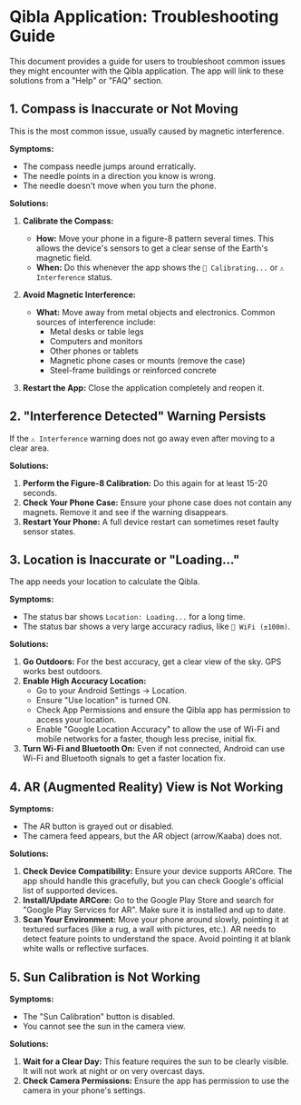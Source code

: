 # Qibla Application: Troubleshooting Guide

This document provides a guide for users to troubleshoot common issues they might encounter with the Qibla application. The app will link to these solutions from a "Help" or "FAQ" section.

## 1. Compass is Inaccurate or Not Moving

This is the most common issue, usually caused by magnetic interference.

**Symptoms:**
*   The compass needle jumps around erratically.
*   The needle points in a direction you know is wrong.
*   The needle doesn't move when you turn the phone.

**Solutions:**

1.  **Calibrate the Compass:**
    *   **How:** Move your phone in a figure-8 pattern several times. This allows the device's sensors to get a clear sense of the Earth's magnetic field.
    *   **When:** Do this whenever the app shows the `🔄 Calibrating...` or `⚠️ Interference` status.

2.  **Avoid Magnetic Interference:**
    *   **What:** Move away from metal objects and electronics. Common sources of interference include:
        *   Metal desks or table legs
        *   Computers and monitors
        *   Other phones or tablets
        *   Magnetic phone cases or mounts (remove the case)
        *   Steel-frame buildings or reinforced concrete

3.  **Restart the App:** Close the application completely and reopen it.

## 2. "Interference Detected" Warning Persists

If the `⚠️ Interference` warning does not go away even after moving to a clear area.

**Solutions:**

1.  **Perform the Figure-8 Calibration:** Do this again for at least 15-20 seconds.
2.  **Check Your Phone Case:** Ensure your phone case does not contain any magnets. Remove it and see if the warning disappears.
3.  **Restart Your Phone:** A full device restart can sometimes reset faulty sensor states.

## 3. Location is Inaccurate or "Loading..."

The app needs your location to calculate the Qibla.

**Symptoms:**
*   The status bar shows `Location: Loading...` for a long time.
*   The status bar shows a very large accuracy radius, like `📶 WiFi (±100m)`.

**Solutions:**

1.  **Go Outdoors:** For the best accuracy, get a clear view of the sky. GPS works best outdoors.
2.  **Enable High Accuracy Location:**
    *   Go to your Android Settings -> Location.
    *   Ensure "Use location" is turned ON.
    *   Check App Permissions and ensure the Qibla app has permission to access your location.
    *   Enable "Google Location Accuracy" to allow the use of Wi-Fi and mobile networks for a faster, though less precise, initial fix.
3.  **Turn Wi-Fi and Bluetooth On:** Even if not connected, Android can use Wi-Fi and Bluetooth signals to get a faster location fix.

## 4. AR (Augmented Reality) View is Not Working

**Symptoms:**
*   The AR button is grayed out or disabled.
*   The camera feed appears, but the AR object (arrow/Kaaba) does not.

**Solutions:**

1.  **Check Device Compatibility:** Ensure your device supports ARCore. The app should handle this gracefully, but you can check Google's official list of supported devices.
2.  **Install/Update ARCore:** Go to the Google Play Store and search for "Google Play Services for AR". Make sure it is installed and up to date.
3.  **Scan Your Environment:** Move your phone around slowly, pointing it at textured surfaces (like a rug, a wall with pictures, etc.). AR needs to detect feature points to understand the space. Avoid pointing it at blank white walls or reflective surfaces.

## 5. Sun Calibration is Not Working

**Symptoms:**
*   The "Sun Calibration" button is disabled.
*   You cannot see the sun in the camera view.

**Solutions:**

1.  **Wait for a Clear Day:** This feature requires the sun to be clearly visible. It will not work at night or on very overcast days.
2.  **Check Camera Permissions:** Ensure the app has permission to use the camera in your phone's settings.